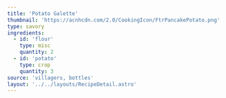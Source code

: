 ```yaml
---
title: 'Potato Galette'
thumbnail: 'https://acnhcdn.com/2.0/CookingIcon/FtrPancakePotato.png'
type: savory
ingredients:
  - id: 'flour'
    type: misc
    quantity: 2
  - id: 'potato'
    type: crop
    quantity: 3
source: 'villagers, bottles'
layout: '../../layouts/RecipeDetail.astro'
---
```

